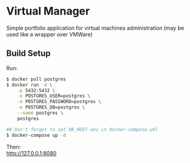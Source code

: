 # Virtual Manager

Simple portfolio application for virtual machines administration (may be used like a wrapper over VMWare)

## Build Setup

Run:
```bash
$ docker pull postgres
$ docker run -d \
    -p 5432:5432 \
    -e POSTGRES_USER=postgres \
    -e POSTGRES_PASSWORD=postgres \
    -e POSTGRES_DB=postgres \
    --name postgres \
    postgres

## Don't forget to set DB_HOST env in docker-compose.yml
$ docker-compose up -d
```
Then:   
http://127.0.0.1:8080
